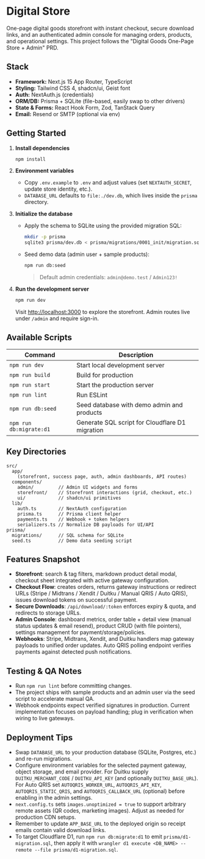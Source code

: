 # Digital Store

One-page digital goods storefront with instant checkout, secure download links, and an authenticated admin console for managing orders, products, and operational settings. This project follows the "Digital Goods One-Page Store + Admin" PRD.

## Stack

- **Framework:** Next.js 15 App Router, TypeScript
- **Styling:** Tailwind CSS 4, shadcn/ui, Geist font
- **Auth:** NextAuth.js (credentials)
- **ORM/DB:** Prisma + SQLite (file-based, easily swap to other drivers)
- **State & Forms:** React Hook Form, Zod, TanStack Query
- **Email:** Resend or SMTP (optional via env)

## Getting Started

1. **Install dependencies**
   ```bash
   npm install
   ```

2. **Environment variables**
   - Copy `.env.example` to `.env` and adjust values (set `NEXTAUTH_SECRET`, update store identity, etc.).
   - `DATABASE_URL` defaults to `file:./dev.db`, which lives inside the `prisma` directory.

3. **Initialize the database**
   - Apply the schema to SQLite using the provided migration SQL:
     ```bash
     mkdir -p prisma
     sqlite3 prisma/dev.db < prisma/migrations/0001_init/migration.sql
     ```
   - Seed demo data (admin user + sample products):
     ```bash
     npm run db:seed
     ```
     > Default admin credentials: `admin@demo.test` / `Admin123!`

4. **Run the development server**
   ```bash
   npm run dev
   ```
   Visit [http://localhost:3000](http://localhost:3000) to explore the storefront. Admin routes live under `/admin` and require sign-in.

## Available Scripts

| Command            | Description                                         |
| ------------------ | --------------------------------------------------- |
| `npm run dev`      | Start local development server                      |
| `npm run build`    | Build for production                                |
| `npm run start`    | Start the production server                         |
| `npm run lint`     | Run ESLint                                          |
| `npm run db:seed`  | Seed database with demo admin and products          |
| `npm run db:migrate:d1` | Generate SQL script for Cloudflare D1 migration |

## Key Directories

```
src/
  app/
    (storefront, success page, auth, admin dashboards, API routes)
  components/
    admin/         // Admin UI widgets and forms
    storefront/    // Storefront interactions (grid, checkout, etc.)
    ui/            // shadcn/ui primitives
  lib/
    auth.ts        // NextAuth configuration
    prisma.ts      // Prisma client helper
    payments.ts    // Webhook + token helpers
    serializers.ts // Normalize DB payloads for UI/API
prisma/
  migrations/      // SQL schema for SQLite
  seed.ts          // Demo data seeding script
```

## Features Snapshot

- **Storefront**: search & tag filters, markdown product detail modal, checkout sheet integrated with active gateway configuration.
- **Checkout Flow**: creates orders, returns gateway instructions or redirect URLs (Stripe / Midtrans / Xendit / Duitku / Manual QRIS / Auto QRIS), issues download tokens on successful payment.
- **Secure Downloads**: `/api/download/:token` enforces expiry & quota, and redirects to storage URLs.
- **Admin Console**: dashboard metrics, order table + detail view (manual status updates & email resend), product CRUD (with file pointers), settings management for payment/storage/policies.
- **Webhooks**: Stripe, Midtrans, Xendit, and Duitku handlers map gateway payloads to unified order updates. Auto QRIS polling endpoint verifies payments against detected push notifications.

## Testing & QA Notes

- Run `npm run lint` before committing changes.
- The project ships with sample products and an admin user via the seed script to accelerate manual QA.
- Webhook endpoints expect verified signatures in production. Current implementation focuses on payload handling; plug in verification when wiring to live gateways.

## Deployment Tips

- Swap `DATABASE_URL` to your production database (SQLite, Postgres, etc.) and re-run migrations.
- Configure environment variables for the selected payment gateway, object storage, and email provider. For Duitku supply `DUITKU_MERCHANT_CODE` / `DUITKU_API_KEY` (and optionally `DUITKU_BASE_URL`). For Auto QRIS set `AUTOQRIS_WORKER_URL`, `AUTOQRIS_API_KEY`, `AUTOQRIS_STATIC_QRIS`, and `AUTOQRIS_CALLBACK_URL` (optional) before enabling in the admin settings.
- `next.config.ts` sets `images.unoptimized = true` to support arbitrary remote assets (QR codes, marketing images). Adjust as needed for production CDN setups.
- Remember to update `APP_BASE_URL` to the deployed origin so receipt emails contain valid download links.
- To target Cloudflare D1, run `npm run db:migrate:d1` to emit `prisma/d1-migration.sql`, then apply it with `wrangler d1 execute <DB_NAME> --remote --file prisma/d1-migration.sql`.
